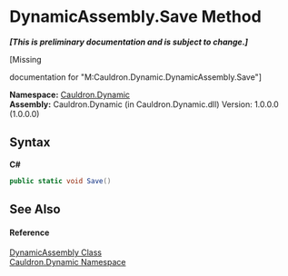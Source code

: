 # DynamicAssembly.Save Method 
 _**\[This is preliminary documentation and is subject to change.\]**_

\[Missing <summary> documentation for "M:Cauldron.Dynamic.DynamicAssembly.Save"\]

**Namespace:**&nbsp;<a href="N_Cauldron_Dynamic">Cauldron.Dynamic</a><br />**Assembly:**&nbsp;Cauldron.Dynamic (in Cauldron.Dynamic.dll) Version: 1.0.0.0 (1.0.0.0)

## Syntax

**C#**<br />
``` C#
public static void Save()
```


## See Also


#### Reference
<a href="T_Cauldron_Dynamic_DynamicAssembly">DynamicAssembly Class</a><br /><a href="N_Cauldron_Dynamic">Cauldron.Dynamic Namespace</a><br />